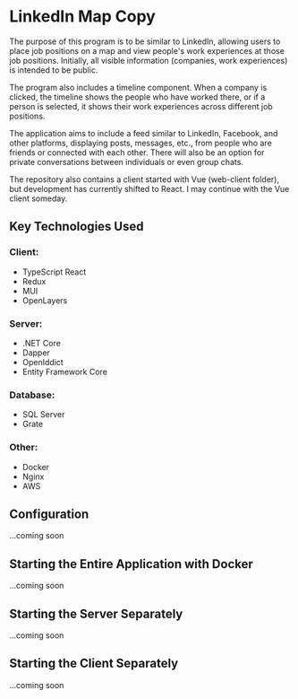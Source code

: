 # LinkedIn Map Copy

The purpose of this program is to be similar to LinkedIn, allowing users to place job positions on a map and view people's work experiences at those job positions. Initially, all visible information (companies, work experiences) is intended to be public.

The program also includes a timeline component. When a company is clicked, the timeline shows the people who have worked there, or if a person is selected, it shows their work experiences across different job positions.

The application aims to include a feed similar to LinkedIn, Facebook, and other platforms, displaying posts, messages, etc., from people who are friends or connected with each other. There will also be an option for private conversations between individuals or even group chats.

The repository also contains a client started with Vue (web-client folder), but development has currently shifted to React. I may continue with the Vue client someday.

## Key Technologies Used

### Client:
- TypeScript React
- Redux
- MUI
- OpenLayers

### Server:
- .NET Core
- Dapper
- OpenIddict
- Entity Framework Core

### Database:
- SQL Server
- Grate

### Other:
- Docker
- Nginx
- AWS

## Configuration
...coming soon

## Starting the Entire Application with Docker
...coming soon

## Starting the Server Separately
...coming soon

## Starting the Client Separately
...coming soon
